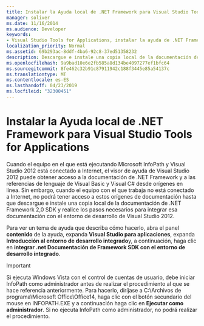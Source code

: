 ```yaml
---
title: Instalar la Ayuda local de .NET Framework para Visual Studio Tools for Applications
manager: soliver
ms.date: 11/16/2014
ms.audience: Developer
keywords:
- Visual Studio Tools for Applications, instalar la ayuda de .NET Framework, VSTA, instalar la ayuda de .NET Framework, instalar la ayuda de .NET Framework [InfoPath 2007], InfoPath 2007, instalar la ayuda de .NET Framework
localization_priority: Normal
ms.assetid: 69b293ac-8ddf-4ba6-92c8-37ed51358232
description: Descargue e instale una copia local de la documentación del SDK de .NET Framework 2,0 y realice los pasos necesarios para integrar dicha documentación con el entorno de desarrollo de Visual Studio 2012.
ms.openlocfilehash: 9a9bad10e6e2fb585a8d134be4097277ef1bfc64
ms.sourcegitcommit: 8fe462c32b91c87911942c188f3445e85a54137c
ms.translationtype: MT
ms.contentlocale: es-ES
ms.lasthandoff: 04/23/2019
ms.locfileid: "32300451"
---
```

# <a name="install-local-net-framework-help-for-visual-studio-tools-for-applications"></a>Instalar la Ayuda local de .NET Framework para Visual Studio Tools for Applications

Cuando el equipo en el que está ejecutando Microsoft InfoPath y Visual Studio 2012 está conectado a Internet, el visor de ayuda de Visual Studio 2012 puede obtener acceso a la documentación de .NET Framework y a las referencias de lenguaje de Visual Basic y Visual C# desde orígenes en línea. Sin embargo, cuando el equipo con el que trabaja no está conectado a Internet, no podrá tener acceso a estos orígenes de documentación hasta que descargue e instale una copia local de la documentación de .NET Framework 2,0 SDK y realice los pasos necesarios para integrar esa documentación con el entorno de desarrollo de Visual Studio 2012.
  
Para ver un tema de ayuda que describa cómo hacerlo, abra el panel **contenido** de la ayuda, expanda **Visual Studio para aplicaciones**, expanda **Introducción al entorno de desarrollo integrado**y, a continuación, haga clic en **integrar .net Documentación de Framework SDK con el entorno de desarrollo integrado**.
  
> [!IMPORTANT]
> Si ejecuta Windows Vista con el control de cuentas de usuario, debe iniciar InfoPath como administrador antes de realizar el procedimiento al que se hace referencia anteriormente. Para hacerlo, diríjase a C:\Archivos de programa\Microsoft Office\Office14, haga clic con el botón secundario del mouse en INFOPATH.EXE y a continuación haga clic en **Ejecutar como administrador**. Si no ejecuta InfoPath como administrador, no podrá realizar el procedimiento. 
  

